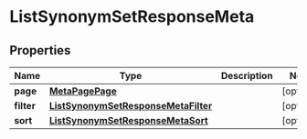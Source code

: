 # ListSynonymSetResponseMeta

## Properties
Name | Type | Description | Notes
------------ | ------------- | ------------- | -------------
**page** | [**MetaPagePage**](MetaPagePage.md) |  |  [optional]
**filter** | [**ListSynonymSetResponseMetaFilter**](ListSynonymSetResponseMetaFilter.md) |  |  [optional]
**sort** | [**ListSynonymSetResponseMetaSort**](ListSynonymSetResponseMetaSort.md) |  |  [optional]
